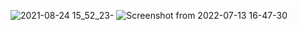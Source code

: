 ![2021-08-24 15_52_23-](https://user-images.githubusercontent.com/105910992/178721430-c514171c-8d56-4b4e-a65c-1fc05c971e85.png)
![Screenshot from 2022-07-13 16-47-30](https://user-images.githubusercontent.com/105910992/178721542-e9487a53-43b2-4f87-85d3-b724b8c7f9f8.png)
